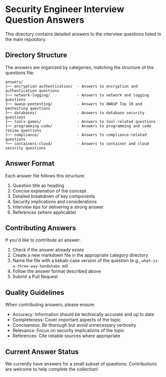 # Security Engineer Interview Question Answers

This directory contains detailed answers to the interview questions listed in the main repository.

## Directory Structure

The answers are organized by categories, matching the structure of the questions file:

```
answers/
├── encryption-authentication/  - Answers to encryption and authentication questions
├── network-logging/            - Answers to network and logging questions
├── owasp-pentesting/           - Answers to OWASP Top 10 and pentesting questions
├── databases/                  - Answers to database security questions
├── tools-games/                - Answers to tool-related questions
├── programming-code/           - Answers to programming and code review questions
├── compliance/                 - Answers to compliance-related questions
└── containers-cloud/           - Answers to container and cloud security questions
```

## Answer Format

Each answer file follows this structure:

1. Question title as heading
2. Concise explanation of the concept
3. Detailed breakdown of key components
4. Security implications and considerations
5. Interview tips for delivering a strong answer
6. References (where applicable)

## Contributing Answers

If you'd like to contribute an answer:

1. Check if the answer already exists
2. Create a new markdown file in the appropriate category directory
3. Name the file with a kebab-case version of the question (e.g., `what-is-a-three-way-handshake.md`)
4. Follow the answer format described above
5. Submit a Pull Request

## Quality Guidelines

When contributing answers, please ensure:

- Accuracy: Information should be technically accurate and up to date
- Completeness: Cover important aspects of the topic
- Conciseness: Be thorough but avoid unnecessary verbosity
- Relevance: Focus on security implications of the topic
- References: Cite reliable sources where appropriate

## Current Answer Status

We currently have answers for a small subset of questions. Contributions are welcome to help complete the collection! 